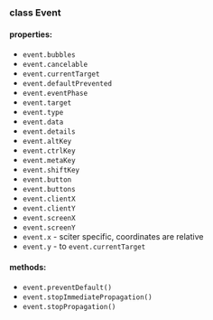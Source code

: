 ### class Event



#### properties:

* `event.bubbles`
* `event.cancelable`
* `event.currentTarget`
* `event.defaultPrevented`
* `event.eventPhase`
* `event.target`
* `event.type`
* `event.data`
* `event.details`
* `event.altKey`
* `event.ctrlKey`
* `event.metaKey`
* `event.shiftKey`
* `event.button`
* `event.buttons`
* `event.clientX`
* `event.clientY`
* `event.screenX`
* `event.screenY`
* `event.x` - sciter specific, coordinates are relative
* `event.y` - to `event.currentTarget`   


#### methods:

* `event.preventDefault()`
* `event.stopImmediatePropagation()`
* `event.stopPropagation()`


